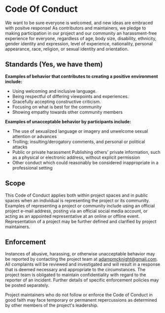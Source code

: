 # Code Of Conduct

We want to be sure everyone is welcomed, and new ideas are embraced with positve response! As contributors and maintainers, we pledge to making participation in our project and our community an harassment-free experience for everyone, regardless of age, body size, disability, ethnicity, gender identity and expression, level of experience, nationality, personal appearance, race, religion, or sexual identity and orientation.

## Standards (Yes, we have them)
**Examples of behavior that contributes to creating a positive environment include:**

- Using welcoming and inclusive language.
- Being respectful of differing viewpoints and experiences.
- Gracefully accepting constructive criticism.
- Focusing on what is best for the community
- Showing empathy towards other community members

**Examples of unacceptable behavior by participants include:**

- The use of sexualized language or imagery and unwelcome sexual attention or advances
- Trolling; insulting/derogatory comments, and personal or political attacks
- Public or private harassment
Publishing others' private information, such as a physical or electronic address, without explicit permission
- Other conduct which could reasonably be considered inappropriate in a professional setting

## Scope
This Code of Conduct applies both within project spaces and in public spaces when an individual is representing the project or its community. Examples of representing a project or community include using an official project e-mail address, posting via an official social media account, or acting as an appointed representative at an online or offline event. Representation of a project may be further defined and clarified by project maintainers.

## Enforcement
Instances of abusive, harassing, or otherwise unacceptable behavior may be reported by contacting the project team at adampmcknight@gmail.com. All complaints will be reviewed and investigated and will result in a response that is deemed necessary and appropriate to the circumstances. The project team is obligated to maintain confidentiality with regard to the reporter of an incident. Further details of specific enforcement policies may be posted separately.

Project maintainers who do not follow or enforce the Code of Conduct in good faith may face temporary or permanent repercussions as determined by other members of the project's leadership.